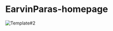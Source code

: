 # EarvinParas-homepage

![Template#2](https://user-images.githubusercontent.com/15805562/164949496-666a79a2-b889-4243-8ddb-a1667cba0730.png)
